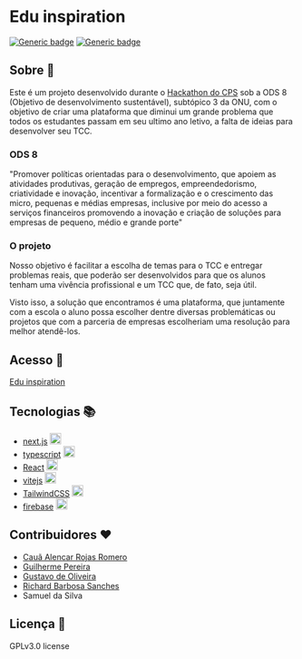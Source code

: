 # Edu inspiration

[![Generic badge](https://img.shields.io/badge/Alpha-yes-green.svg)](https://shields.io/)
[![Generic badge](https://img.shields.io/badge/license-GPL%203.0-blue.svg)](https://shields.io/)

## Sobre :beginner:

Este é um projeto desenvolvido durante o [Hackathon do CPS](https://inova.cps.sp.gov.br/hackathon/) sob a ODS 8 (Objetivo de desenvolvimento sustentável), subtópico 3 da ONU, com o objetivo de criar uma plataforma que diminui um grande problema que todos os estudantes passam em seu ultimo ano letivo, a falta de ideias para desenvolver seu TCC.

### ODS 8

"Promover políticas orientadas para o desenvolvimento, que apoiem as atividades produtivas, geração de empregos, empreendedorismo, criatividade e inovação, incentivar a formalização e o crescimento das micro, pequenas e médias empresas, inclusive por meio do acesso a serviços financeiros promovendo a inovação e criação de soluções para empresas de pequeno, médio e grande porte"

### O projeto

Nosso objetivo é facilitar a escolha de temas para o TCC e entregar problemas reais, que poderão ser desenvolvidos para que os alunos tenham uma vivência profissional e um TCC que, de fato, seja útil.

Visto isso, a solução que encontramos é uma plataforma, que juntamente com a escola o aluno possa escolher dentre diversas problemáticas ou projetos que com a parceria de empresas escolheriam uma resolução para melhor atendê-los.

## Acesso :calling:

[Edu inspiration](http://eduinspiration.vercel.app)

## Tecnologias 📚

- [next.js](https://nextjs.org/) <img src="https://cdn.jsdelivr.net/gh/devicons/devicon/icons/nextjs/nextjs-original.svg" width='20px' height='20px' />
- [typescript](https://www.typescriptlang.org/) <img src="https://cdn.jsdelivr.net/gh/devicons/devicon/icons/typescript/typescript-original.svg" width='20px' height='20px'/>
- [React](https://reactjs.org/) <img src="https://cdn.jsdelivr.net/gh/devicons/devicon/icons/react/react-original.svg" width='20px' height='20px'/>
- [vitejs](https://vitejs.org/) <img src="https://avatars.githubusercontent.com/u/65625612?s=280&v=4" width='20px' height='20px'/>
- [TailwindCSS](https://tailwindcss.com/) <img src="https://cdn.jsdelivr.net/gh/devicons/devicon/icons/tailwindcss/tailwindcss-plain.svg" width='20px' height='20px'/>
- [firebase](https://firebase.google.com/) <img src="https://cdn.jsdelivr.net/gh/devicons/devicon/icons/firebase/firebase-plain.svg" width='20px' height='20px'/>

## Contribuidores ❤️

- [Cauã Alencar Rojas Romero](https://github.com/CauaRojas)
- [Guilherme Pereira](https://github.com/GuilhermePereirz)
- [Gustavo de Oliveira](https://github.com/oliveira533)
- [Richard Barbosa Sanches](https://github.com/Richardsan1)
- Samuel da Silva

## Licença 📄

GPLv3.0 license
